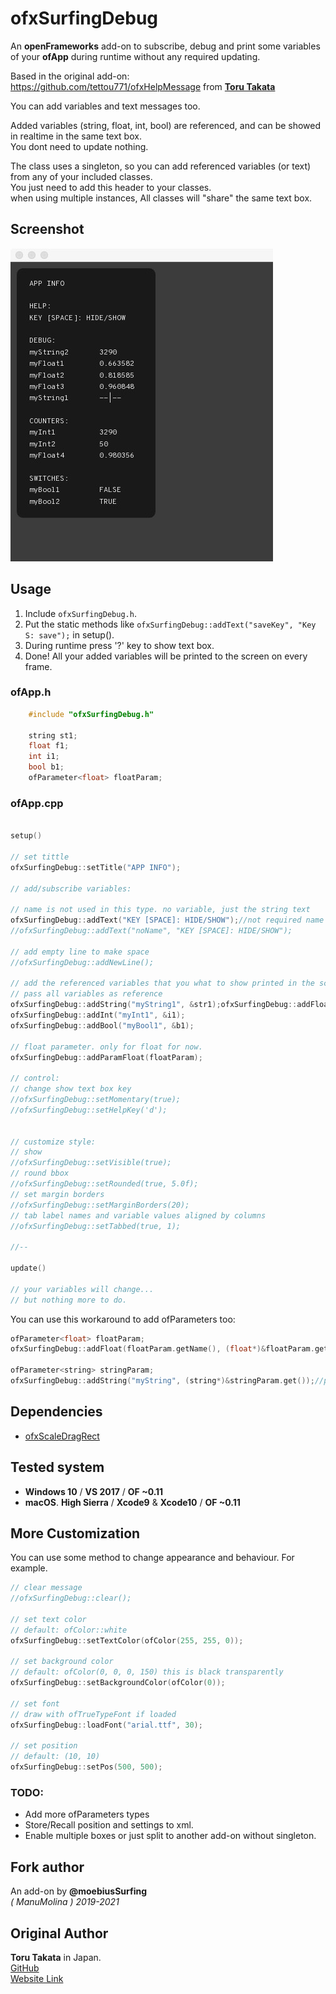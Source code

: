 # ofxSurfingDebug

An **openFrameworks** add-on to subscribe, debug and print some variables of your **ofApp** during runtime without any required updating.
 
Based in the original add-on:  
https://github.com/tettou771/ofxHelpMessage from [**Toru Takata**](https://github.com/tettou771)

You can add variables and text messages too.

Added variables (string, float, int, bool) are referenced, and can be showed in realtime in the same text box.  
You dont need to update nothing.

The class uses a singleton, so you can add referenced variables (or text) from any of your included classes.  
You just need to add this header to your classes.  
when using multiple instances, 
All classes will "share" the same text box.

## Screenshot
![screenshot](readme_images/screenshot.jpg?raw=true "moebiusSurfing")

## Usage
1. Include `ofxSurfingDebug.h`.
2. Put the static methods like `ofxSurfingDebug::addText("saveKey", "Key S: save");` in setup().
3. During runtime press '?' key to show text box.
4. Done! All your added variables will be printed to the screen on every frame.

### ofApp.h
```cpp
    #include "ofxSurfingDebug.h"

    string st1;
    float f1;
    int i1;
    bool b1;
    ofParameter<float> floatParam;
```

### ofApp.cpp
```cpp 

setup()

// set tittle
ofxSurfingDebug::setTitle("APP INFO");

// add/subscribe variables:

// name is not used in this type. no variable, just the string text
ofxSurfingDebug::addText("KEY [SPACE]: HIDE/SHOW");//not required name on text type
//ofxSurfingDebug::addText("noName", "KEY [SPACE]: HIDE/SHOW");

// add empty line to make space
//ofxSurfingDebug::addNewLine();

// add the referenced variables that you what to show printed in the screen box
// pass all variables as reference
ofxSurfingDebug::addString("myString1", &str1);ofxSurfingDebug::addFloat("myFloat1 ", &f1);
ofxSurfingDebug::addInt("myInt1", &i1);
ofxSurfingDebug::addBool("myBool1", &b1);

// float parameter. only for float for now.
ofxSurfingDebug::addParamFloat(floatParam);

// control:
// change show text box key
//ofxSurfingDebug::setMomentary(true);
//ofxSurfingDebug::setHelpKey('d');


// customize style:
// show
//ofxSurfingDebug::setVisible(true);
// round bbox
//ofxSurfingDebug::setRounded(true, 5.0f);
// set margin borders
//ofxSurfingDebug::setMarginBorders(20);
// tab label names and variable values aligned by columns
//ofxSurfingDebug::setTabbed(true, 1);

//--

update()

// your variables will change...
// but nothing more to do.
```

You can use this workaround to add ofParameters too:
```cpp 
ofParameter<float> floatParam;
ofxSurfingDebug::addFloat(floatParam.getName(), (float*)&floatParam.get());//get name from parameter

ofParameter<string> stringParam;
ofxSurfingDebug::addString("myString", (string*)&stringParam.get());//put your custom name
```

## Dependencies
* [ofxScaleDragRect](https://github.com/moebiussurfing/ofxScaleDragRect)

## Tested system
  - **Windows 10** / **VS 2017** / **OF ~0.11**
  - **macOS**. **High Sierra** / **Xcode9** & **Xcode10** / **OF ~0.11**

## More Customization
You can use some method to change appearance and behaviour.
For example.

```.cpp
// clear message
//ofxSurfingDebug::clear();

// set text color
// default: ofColor::white
ofxSurfingDebug::setTextColor(ofColor(255, 255, 0));

// set background color
// default: ofColor(0, 0, 0, 150) this is black transparently
ofxSurfingDebug::setBackgroundColor(ofColor(0));

// set font
// draw with ofTrueTypeFont if loaded
ofxSurfingDebug::loadFont("arial.ttf", 30);

// set position
// default: (10, 10)
ofxSurfingDebug::setPos(500, 500);

```

### TODO:
+ Add more ofParameters types
+ Store/Recall position and settings to xml.
+ Enable multiple boxes or just split to another add-on without singleton.

## Fork author
An add-on by **@moebiusSurfing**  
*( ManuMolina ) 2019-2021* 

## Original Author
**Toru Takata** in Japan.  
[GitHub](https://github.com/tettou771)  
[Website Link](http://tettou771.com)  
